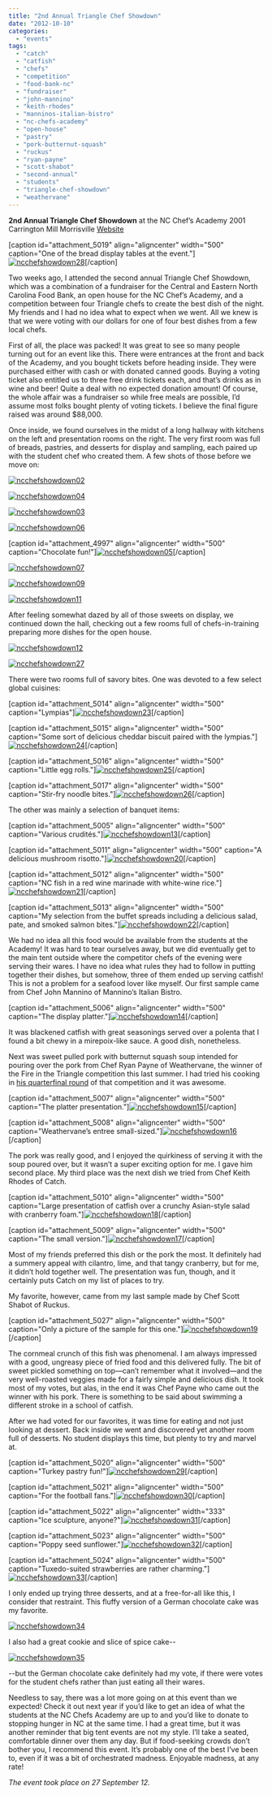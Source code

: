 ```yaml
---
title: "2nd Annual Triangle Chef Showdown"
date: "2012-10-10"
categories: 
  - "events"
tags: 
  - "catch"
  - "catfish"
  - "chefs"
  - "competition"
  - "food-bank-nc"
  - "fundraiser"
  - "john-mannino"
  - "keith-rhodes"
  - "manninos-italian-bistro"
  - "nc-chefs-academy"
  - "open-house"
  - "pastry"
  - "pork-butternut-squash"
  - "ruckus"
  - "ryan-payne"
  - "scott-shabot"
  - "second-annual"
  - "students"
  - "triangle-chef-showdown"
  - "weathervane"
---
```


**2nd Annual Triangle Chef Showdown** at the NC Chef’s Academy 2001 Carrington Mill Morrisville [Website](http://tca2.pingg.com/TriChefShowdown)

\[caption id="attachment\_5019" align="aligncenter" width="500" caption="One of the bread display tables at the event."\][![](http://www.rebeccagomezfarrell.com/wp-content/uploads/2012/10/ncchefshowdown28.jpg "ncchefshowdown28")](http://www.rebeccagomezfarrell.com/wp-content/uploads/2012/10/ncchefshowdown28.jpg)\[/caption\]

Two weeks ago, I attended the second annual Triangle Chef Showdown, which was a combination of a fundraiser for the Central and Eastern North Carolina Food Bank, an open house for the NC Chef’s Academy, and a competition between four Triangle chefs to create the best dish of the night. My friends and I had no idea what to expect when we went. All we knew is that we were voting with our dollars for one of four best dishes from a few local chefs.

First of all, the place was packed! It was great to see so many people turning out for an event like this. There were entrances at the front and back of the Academy, and you bought tickets before heading inside. They were purchased either with cash or with donated canned goods. Buying a voting ticket also entitled us to three free drink tickets each, and that’s drinks as in wine and beer! Quite a deal with no expected donation amount! Of course, the whole affair was a fundraiser so while free meals are possible, I’d assume most folks bought plenty of voting tickets. I believe the final figure raised was around $88,000.

Once inside, we found ourselves in the midst of a long hallway with kitchens on the left and presentation rooms on the right. The very first room was full of breads, pastries, and desserts for display and sampling, each paired up with the student chef who created them. A few shots of those before we move on:

[![](http://www.rebeccagomezfarrell.com/wp-content/uploads/2012/10/ncchefshowdown02.jpg "ncchefshowdown02")](http://www.rebeccagomezfarrell.com/wp-content/uploads/2012/10/ncchefshowdown02.jpg)

[![](http://www.rebeccagomezfarrell.com/wp-content/uploads/2012/10/ncchefshowdown04.jpg "ncchefshowdown04")](http://www.rebeccagomezfarrell.com/wp-content/uploads/2012/10/ncchefshowdown04.jpg)

[![](http://www.rebeccagomezfarrell.com/wp-content/uploads/2012/10/ncchefshowdown03.jpg "ncchefshowdown03")](http://www.rebeccagomezfarrell.com/wp-content/uploads/2012/10/ncchefshowdown03.jpg)

[![](http://www.rebeccagomezfarrell.com/wp-content/uploads/2012/10/ncchefshowdown06.jpg "ncchefshowdown06")](http://www.rebeccagomezfarrell.com/wp-content/uploads/2012/10/ncchefshowdown06.jpg)

\[caption id="attachment\_4997" align="aligncenter" width="500" caption="Chocolate fun!"\][![](http://www.rebeccagomezfarrell.com/wp-content/uploads/2012/10/ncchefshowdown05.jpg "ncchefshowdown05")](http://www.rebeccagomezfarrell.com/wp-content/uploads/2012/10/ncchefshowdown05.jpg)\[/caption\]

[![](http://www.rebeccagomezfarrell.com/wp-content/uploads/2012/10/ncchefshowdown07.jpg "ncchefshowdown07")](http://www.rebeccagomezfarrell.com/wp-content/uploads/2012/10/ncchefshowdown07.jpg)

[![](http://www.rebeccagomezfarrell.com/wp-content/uploads/2012/10/ncchefshowdown09.jpg "ncchefshowdown09")](http://www.rebeccagomezfarrell.com/wp-content/uploads/2012/10/ncchefshowdown09.jpg)

[![](http://www.rebeccagomezfarrell.com/wp-content/uploads/2012/10/ncchefshowdown11.jpg "ncchefshowdown11")](http://www.rebeccagomezfarrell.com/wp-content/uploads/2012/10/ncchefshowdown11.jpg)

After feeling somewhat dazed by all of those sweets on display, we continued down the hall, checking out a few rooms full of chefs-in-training preparing more dishes for the open house.

[![](http://www.rebeccagomezfarrell.com/wp-content/uploads/2012/10/ncchefshowdown12.jpg "ncchefshowdown12")](http://www.rebeccagomezfarrell.com/wp-content/uploads/2012/10/ncchefshowdown12.jpg)

[![](http://www.rebeccagomezfarrell.com/wp-content/uploads/2012/10/ncchefshowdown27.jpg "ncchefshowdown27")](http://www.rebeccagomezfarrell.com/wp-content/uploads/2012/10/ncchefshowdown27.jpg)

There were two rooms full of savory bites. One was devoted to a few select global cuisines:

\[caption id="attachment\_5014" align="aligncenter" width="500" caption="Lympias"\][![](http://www.rebeccagomezfarrell.com/wp-content/uploads/2012/10/ncchefshowdown23.jpg "ncchefshowdown23")](http://www.rebeccagomezfarrell.com/wp-content/uploads/2012/10/ncchefshowdown23.jpg)\[/caption\]

\[caption id="attachment\_5015" align="aligncenter" width="500" caption="Some sort of delicious cheddar biscuit paired with the lympias."\][![](http://www.rebeccagomezfarrell.com/wp-content/uploads/2012/10/ncchefshowdown24.jpg "ncchefshowdown24")](http://www.rebeccagomezfarrell.com/wp-content/uploads/2012/10/ncchefshowdown24.jpg)\[/caption\]

\[caption id="attachment\_5016" align="aligncenter" width="500" caption="Little egg rolls."\][![](http://www.rebeccagomezfarrell.com/wp-content/uploads/2012/10/ncchefshowdown25.jpg "ncchefshowdown25")](http://www.rebeccagomezfarrell.com/wp-content/uploads/2012/10/ncchefshowdown25.jpg)\[/caption\]

\[caption id="attachment\_5017" align="aligncenter" width="500" caption="Stir-fry noodle bites."\][![](http://www.rebeccagomezfarrell.com/wp-content/uploads/2012/10/ncchefshowdown26.jpg "ncchefshowdown26")](http://www.rebeccagomezfarrell.com/wp-content/uploads/2012/10/ncchefshowdown26.jpg)\[/caption\]

The other was mainly a selection of banquet items:

\[caption id="attachment\_5005" align="aligncenter" width="500" caption="Various crudités."\][![](http://www.rebeccagomezfarrell.com/wp-content/uploads/2012/10/ncchefshowdown13.jpg "ncchefshowdown13")](http://www.rebeccagomezfarrell.com/wp-content/uploads/2012/10/ncchefshowdown13.jpg)\[/caption\]

\[caption id="attachment\_5011" align="aligncenter" width="500" caption="A delicious mushroom risotto."\][![](http://www.rebeccagomezfarrell.com/wp-content/uploads/2012/10/ncchefshowdown20.jpg "ncchefshowdown20")](http://www.rebeccagomezfarrell.com/wp-content/uploads/2012/10/ncchefshowdown20.jpg)\[/caption\]

\[caption id="attachment\_5012" align="aligncenter" width="500" caption="NC fish in a red wine marinade with white-wine rice."\][![](http://www.rebeccagomezfarrell.com/wp-content/uploads/2012/10/ncchefshowdown21.jpg "ncchefshowdown21")](http://www.rebeccagomezfarrell.com/wp-content/uploads/2012/10/ncchefshowdown21.jpg)\[/caption\]

\[caption id="attachment\_5013" align="aligncenter" width="500" caption="My selection from the buffet spreads including a delicious salad, pate, and smoked salmon bites."\][![](http://www.rebeccagomezfarrell.com/wp-content/uploads/2012/10/ncchefshowdown22.jpg "ncchefshowdown22")](http://www.rebeccagomezfarrell.com/wp-content/uploads/2012/10/ncchefshowdown22.jpg)\[/caption\]

We had no idea all this food would be available from the students at the Academy! It was hard to tear ourselves away, but we did eventually get to the main tent outside where the competitor chefs of the evening were serving their wares. I have no idea what rules they had to follow in putting together their dishes, but somehow, three of them ended up serving catfish! This is not a problem for a seafood lover like myself. Our first sample came from Chef John Mannino of Mannino’s Italian Bistro.

\[caption id="attachment\_5006" align="aligncenter" width="500" caption="The display platter."\][![](http://www.rebeccagomezfarrell.com/wp-content/uploads/2012/10/ncchefshowdown14.jpg "ncchefshowdown14")](http://www.rebeccagomezfarrell.com/wp-content/uploads/2012/10/ncchefshowdown14.jpg)\[/caption\]

It was blackened catfish with great seasonings served over a polenta that I found a bit chewy in a mirepoix-like sauce. A good dish, nonetheless.

Next was sweet pulled pork with butternut squash soup intended for pouring over the pork from Chef Ryan Payne of Weathervane, the winner of the Fire in the Triangle competition this last summer. I had tried his cooking in [his quarterfinal round](http://johannakramer.com/2012/07/12/competition-dining-quarterfinal-2-ryan-payne-vs-scott-james/) of that competition and it was awesome.

\[caption id="attachment\_5007" align="aligncenter" width="500" caption="The platter presentation."\][![](http://www.rebeccagomezfarrell.com/wp-content/uploads/2012/10/ncchefshowdown15.jpg "ncchefshowdown15")](http://www.rebeccagomezfarrell.com/wp-content/uploads/2012/10/ncchefshowdown15.jpg)\[/caption\]

\[caption id="attachment\_5008" align="aligncenter" width="500" caption="Weathervane’s entree small-sized."\][![](http://www.rebeccagomezfarrell.com/wp-content/uploads/2012/10/ncchefshowdown16.jpg "ncchefshowdown16")](http://www.rebeccagomezfarrell.com/wp-content/uploads/2012/10/ncchefshowdown16.jpg)\[/caption\]

The pork was really good, and I enjoyed the quirkiness of serving it with the soup poured over, but it wasn’t a super exciting option for me. I gave him second place. My third place was the next dish we tried from Chef Keith Rhodes of Catch.

\[caption id="attachment\_5010" align="aligncenter" width="500" caption="Large presentation of catfish over a crunchy Asian-style salad with cranberry foam."\][![](http://www.rebeccagomezfarrell.com/wp-content/uploads/2012/10/ncchefshowdown18.jpg "ncchefshowdown18")](http://www.rebeccagomezfarrell.com/wp-content/uploads/2012/10/ncchefshowdown18.jpg)\[/caption\]

\[caption id="attachment\_5009" align="aligncenter" width="500" caption="The small version."\][![](http://www.rebeccagomezfarrell.com/wp-content/uploads/2012/10/ncchefshowdown17.jpg "ncchefshowdown17")](http://www.rebeccagomezfarrell.com/wp-content/uploads/2012/10/ncchefshowdown17.jpg)\[/caption\]

Most of my friends preferred this dish or the pork the most. It definitely had a summery appeal with cilantro, lime, and that tangy cranberry, but for me, it didn’t hold together well. The presentation was fun, though, and it certainly puts Catch on my list of places to try.

My favorite, however, came from my last sample made by Chef Scott Shabot of Ruckus.

\[caption id="attachment\_5027" align="aligncenter" width="500" caption="Only a picture of the sample for this one."\][![](http://www.rebeccagomezfarrell.com/wp-content/uploads/2012/10/ncchefshowdown19.jpg "ncchefshowdown19")](http://www.rebeccagomezfarrell.com/wp-content/uploads/2012/10/ncchefshowdown19.jpg)\[/caption\]

The cornmeal crunch of this fish was phenomenal. I am always impressed with a good, ungreasy piece of fried food and this delivered fully. The bit of sweet pickled something on top—can’t remember what it involved—and the very well-roasted veggies made for a fairly simple and delicious dish. It took most of my votes, but alas, in the end it was Chef Payne who came out the winner with his pork. There is something to be said about swimming a different stroke in a school of catfish.

After we had voted for our favorites, it was time for eating and not just looking at dessert. Back inside we went and discovered yet another room full of desserts. No student displays this time, but plenty to try and marvel at.

\[caption id="attachment\_5020" align="aligncenter" width="500" caption="Turkey pastry fun!"\][![](http://www.rebeccagomezfarrell.com/wp-content/uploads/2012/10/ncchefshowdown29.jpg "ncchefshowdown29")](http://www.rebeccagomezfarrell.com/wp-content/uploads/2012/10/ncchefshowdown29.jpg)\[/caption\]

\[caption id="attachment\_5021" align="aligncenter" width="500" caption="For the football fans."\][![](http://www.rebeccagomezfarrell.com/wp-content/uploads/2012/10/ncchefshowdown30.jpg "ncchefshowdown30")](http://www.rebeccagomezfarrell.com/wp-content/uploads/2012/10/ncchefshowdown30.jpg)\[/caption\]

\[caption id="attachment\_5022" align="aligncenter" width="333" caption="Ice sculpture, anyone?"\][![](http://www.rebeccagomezfarrell.com/wp-content/uploads/2012/10/ncchefshowdown31.jpg "ncchefshowdown31")](http://www.rebeccagomezfarrell.com/wp-content/uploads/2012/10/ncchefshowdown31.jpg)\[/caption\]

\[caption id="attachment\_5023" align="aligncenter" width="500" caption="Poppy seed sunflower."\][![](http://www.rebeccagomezfarrell.com/wp-content/uploads/2012/10/ncchefshowdown32.jpg "ncchefshowdown32")](http://www.rebeccagomezfarrell.com/wp-content/uploads/2012/10/ncchefshowdown32.jpg)\[/caption\]

\[caption id="attachment\_5024" align="aligncenter" width="500" caption="Tuxedo-suited strawberries are rather charming."\][![](http://www.rebeccagomezfarrell.com/wp-content/uploads/2012/10/ncchefshowdown33.jpg "ncchefshowdown33")](http://www.rebeccagomezfarrell.com/wp-content/uploads/2012/10/ncchefshowdown33.jpg)\[/caption\]

I only ended up trying three desserts, and at a free-for-all like this, I consider that restraint. This fluffy version of a German chocolate cake was my favorite.

[![](http://www.rebeccagomezfarrell.com/wp-content/uploads/2012/10/ncchefshowdown34.jpg "ncchefshowdown34")](http://www.rebeccagomezfarrell.com/wp-content/uploads/2012/10/ncchefshowdown34.jpg)

I also had a great cookie and slice of spice cake--

[![](http://www.rebeccagomezfarrell.com/wp-content/uploads/2012/10/ncchefshowdown35.jpg "ncchefshowdown35")](http://www.rebeccagomezfarrell.com/wp-content/uploads/2012/10/ncchefshowdown35.jpg)

\--but the German chocolate cake definitely had my vote, if there were votes for the student chefs rather than just eating all their wares.

Needless to say, there was a lot more going on at this event than we expected! Check it out next year if you’d like to get an idea of what the students at the NC Chefs Academy are up to and you’d like to donate to stopping hunger in NC at the same time. I had a great time, but it was another reminder that big tent events are not my style. I’ll take a seated, comfortable dinner over them any day. But if food-seeking crowds don’t bother you, I recommend this event. It’s probably one of the best I’ve been to, even if it was a bit of orchestrated madness. Enjoyable madness, at any rate!

_The event took place on 27 September 12._
